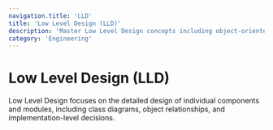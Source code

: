 ```yaml
---
navigation.title: 'LLD'
title: 'Low Level Design (LLD)'
description: 'Master Low Level Design concepts including object-oriented design, design patterns, UML diagrams, and detailed system implementation.'
category: 'Engineering'
---
```


# Low Level Design (LLD)

Low Level Design focuses on the detailed design of individual components and modules, including class diagrams, object relationships, and implementation-level decisions.